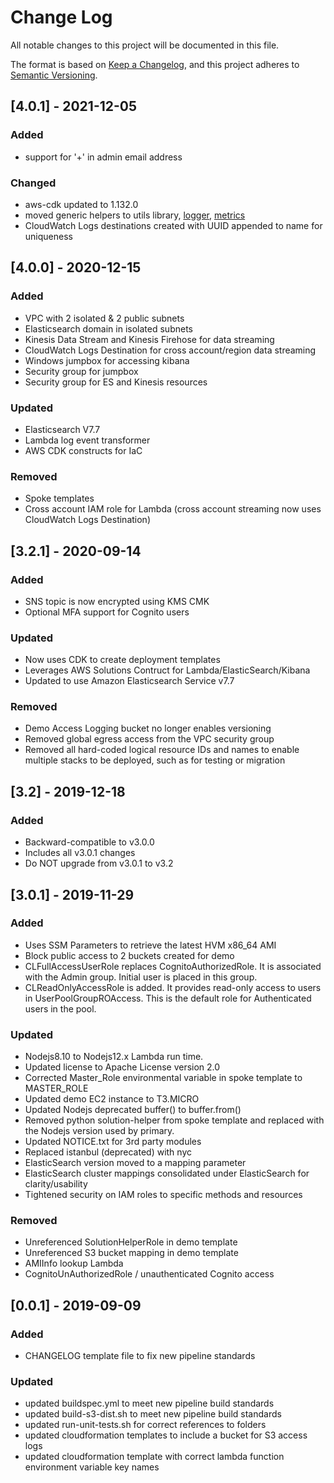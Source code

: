 # Change Log

All notable changes to this project will be documented in this file.

The format is based on [Keep a Changelog](https://keepachangelog.com/en/1.0.0/),
and this project adheres to [Semantic Versioning](https://semver.org/spec/v2.0.0.html).

## [4.0.1] - 2021-12-05

### Added

- support for '+' in admin email address

### Changed

- aws-cdk updated to 1.132.0
- moved generic helpers to utils library, [logger](./source/services/utils/logger), [metrics](./source/services/utils/metrics)
- CloudWatch Logs destinations created with UUID appended to name for uniqueness

## [4.0.0] - 2020-12-15

### Added

- VPC with 2 isolated & 2 public subnets
- Elasticsearch domain in isolated subnets
- Kinesis Data Stream and Kinesis Firehose for data streaming
- CloudWatch Logs Destination for cross account/region data streaming
- Windows jumpbox for accessing kibana
- Security group for jumpbox
- Security group for ES and Kinesis resources

### Updated

- Elasticsearch V7.7
- Lambda log event transformer
- AWS CDK constructs for IaC

### Removed

- Spoke templates
- Cross account IAM role for Lambda (cross account streaming now uses CloudWatch Logs Destination)

## [3.2.1] - 2020-09-14

### Added

- SNS topic is now encrypted using KMS CMK
- Optional MFA support for Cognito users

### Updated

- Now uses CDK to create deployment templates
- Leverages AWS Solutions Contruct for Lambda/ElasticSearch/Kibana
- Updated to use Amazon Elasticsearch Service v7.7

### Removed

- Demo Access Logging bucket no longer enables versioning
- Removed global egress access from the VPC security group
- Removed all hard-coded logical resource IDs and names to enable multiple stacks to be deployed, such as for testing or migration

## [3.2] - 2019-12-18

### Added

- Backward-compatible to v3.0.0
- Includes all v3.0.1 changes
- Do NOT upgrade from v3.0.1 to v3.2

## [3.0.1] - 2019-11-29

### Added

- Uses SSM Parameters to retrieve the latest HVM x86_64 AMI
- Block public access to 2 buckets created for demo
- CLFullAccessUserRole replaces CognitoAuthorizedRole. It is associated with the Admin group. Initial user is placed in this group.
- CLReadOnlyAccessRole is added. It provides read-only access to users in UserPoolGroupROAccess. This is the default role for Authenticated users in the pool.

### Updated

- Nodejs8.10 to Nodejs12.x Lambda run time.
- Updated license to Apache License version 2.0
- Corrected Master_Role environmental variable in spoke template to MASTER_ROLE
- Updated demo EC2 instance to T3.MICRO
- Updated Nodejs deprecated buffer() to buffer.from()
- Removed python solution-helper from spoke template and replaced with the Nodejs version used by primary.
- Updated NOTICE.txt for 3rd party modules
- Replaced istanbul (deprecated) with nyc
- ElasticSearch version moved to a mapping parameter
- ElasticSearch cluster mappings consolidated under ElasticSearch for clarity/usability
- Tightened security on IAM roles to specific methods and resources

### Removed

- Unreferenced SolutionHelperRole in demo template
- Unreferenced S3 bucket mapping in demo template
- AMIInfo lookup Lambda
- CognitoUnAuthorizedRole / unauthenticated Cognito access

## [0.0.1] - 2019-09-09

### Added

- CHANGELOG template file to fix new pipeline standards

### Updated

- updated buildspec.yml to meet new pipeline build standards
- updated build-s3-dist.sh to meet new pipeline build standards
- updated run-unit-tests.sh for correct references to folders
- updated cloudformation templates to include a bucket for S3 access logs
- updated cloudformation template with correct lambda function environment variable key names
